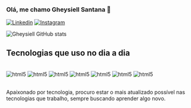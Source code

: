 ### Olá, me chamo Gheysiell Santana 👋

[![Linkedin](https://img.shields.io/badge/LinkedIn-0077B5?style=for-the-badge&logo=linkedin&logoColor=white)](https://www.linkedin.com/in/gheysiell-santana-33b021210/)
[![Instagram](https://img.shields.io/badge/Instagram-E4405F?style=for-the-badge&logo=instagram&logoColor=white)](https://www.instagram.com/gheysiell.santanna/)

![Gheysiell GitHub stats](https://github-readme-stats.vercel.app/api?username=gheysiell&show_icons=true&theme=dracula)

## Tecnologias que uso no dia a dia

<div style="display: inline_block;"><br/>
  <img align="center" alt="html5" src="https://img.shields.io/badge/HTML5-E34F26?style=for-the-badge&logo=html5&logoColor=white"/>
  <img align="center" alt="html5" src="https://img.shields.io/badge/CSS3-1572B6?style=for-the-badge&logo=css3&logoColor=white"/>
  <img align="center" alt="html5" src="https://img.shields.io/badge/JavaScript-F7DF1E?style=for-the-badge&logo=javascript&logoColor=black"/>
  <img align="center" alt="html5" src="https://img.shields.io/badge/TypeScript-007ACC?style=for-the-badge&logo=typescript&logoColor=white"/>
  <img align="center" alt="html5" src="https://img.shields.io/badge/Node.js-43853D?style=for-the-badge&logo=node.js&logoColor=white"/>
  <img align="center" alt="html5" src="https://img.shields.io/badge/React-20232A?style=for-the-badge&logo=react&logoColor=61DAFB"/>  
  <img align="center" alt="html5" src="https://img.shields.io/badge/Heroku-430098?style=for-the-badge&logo=heroku&logoColor=white"/>
</div><br/>

Apaixonado por tecnologia, procuro estar o mais atualizado possível nas tecnologias que trabalho, sempre buscando aprender algo novo.
